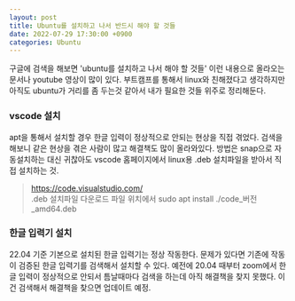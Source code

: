 ```yaml
---
layout: post
title: Ubuntu를 설치하고 나서 반드시 해야 할 것들
date: 2022-07-29 17:30:00 +0900
categories: Ubuntu
---
```

구글에 검색을 해보면 'ubuntu를 설치하고 나서 해야 할 것들' 이런 내용으로 올라오는 문서나 youtube 영상이 많이 있다. 부트캠프를 통해서 linux와 친해졌다고 생각하지만 아직도 ubuntu가 거리를 좀 두는것 같아서 내가 필요한 것들 위주로 정리해둔다.
### vscode 설치
apt을 통해서 설치할 경우 한글 입력이 정상적으로 안되는 현상을 직접 겪었다. 검색을 해보니 같은 현상을 겪은 사람이 많고 해결책도 많이 올라와있다. 방법은 snap으로 자동설치하는 대신 귀찮아도 vscode 홈페이지에서 linux용 .deb 설치파일을 받아서 직접 설치하는 것.
> https://code.visualstudio.com/    
> .deb 설치파일 다운로드
> 파일 위치에서 sudo apt install ./code_버전_amd64.deb

### 한글 입력기 설치
22.04 기준 기본으로 설치된 한글 입력기는 정상 작동한다. 문제가 있다면 기존에 작동이 검증된 한글 입력기를 검색해서 설치할 수 있다. 예전에 20.04 때부터 zoom에서 한글 입력이 정상적으로 안되서 틈날때마다 검색을 하는데 아직 해결책을 찾지 못했다. 이건 검색해서 해결책을 찾으면 업데이트 예정.

